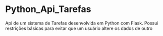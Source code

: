 # Python_Api_Tarefas
Api de um sistema de Tarefas desenvolvida em Python com Flask. Possui restrições básicas para evitar que um usuário altere os dados de outro
